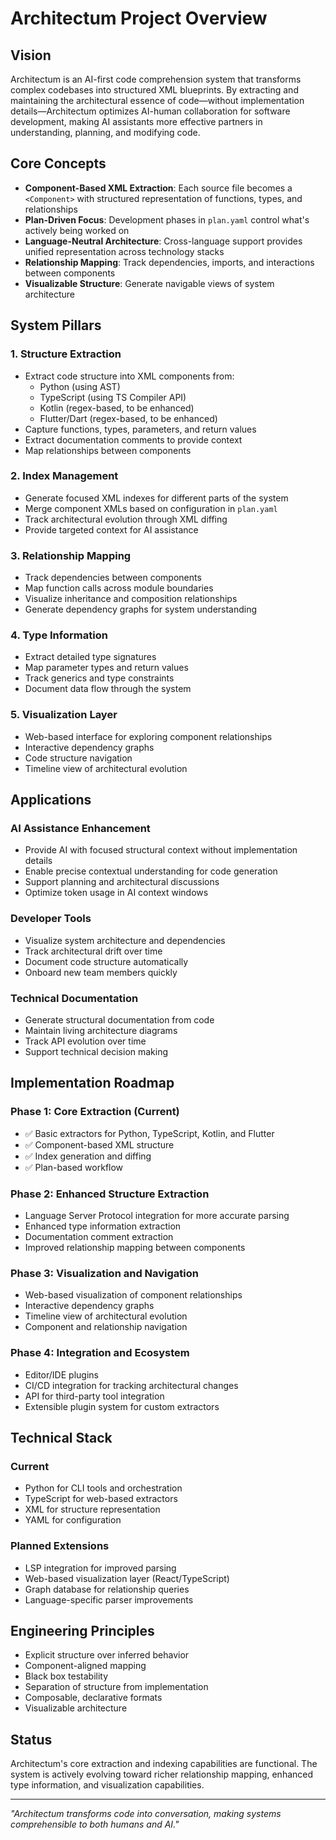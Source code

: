 # Architectum Project Overview

## Vision

Architectum is an AI-first code comprehension system that transforms complex codebases into structured XML blueprints. By extracting and maintaining the architectural essence of code—without implementation details—Architectum optimizes AI-human collaboration for software development, making AI assistants more effective partners in understanding, planning, and modifying code.

## Core Concepts

- **Component-Based XML Extraction**: Each source file becomes a `<Component>` with structured representation of functions, types, and relationships
- **Plan-Driven Focus**: Development phases in `plan.yaml` control what's actively being worked on
- **Language-Neutral Architecture**: Cross-language support provides unified representation across technology stacks
- **Relationship Mapping**: Track dependencies, imports, and interactions between components
- **Visualizable Structure**: Generate navigable views of system architecture

## System Pillars

### 1. Structure Extraction

- Extract code structure into XML components from:
  - Python (using AST)
  - TypeScript (using TS Compiler API)
  - Kotlin (regex-based, to be enhanced)
  - Flutter/Dart (regex-based, to be enhanced)
- Capture functions, types, parameters, and return values
- Extract documentation comments to provide context
- Map relationships between components

### 2. Index Management

- Generate focused XML indexes for different parts of the system
- Merge component XMLs based on configuration in `plan.yaml`
- Track architectural evolution through XML diffing
- Provide targeted context for AI assistance

### 3. Relationship Mapping

- Track dependencies between components
- Map function calls across module boundaries
- Visualize inheritance and composition relationships
- Generate dependency graphs for system understanding

### 4. Type Information

- Extract detailed type signatures
- Map parameter types and return values
- Track generics and type constraints
- Document data flow through the system

### 5. Visualization Layer

- Web-based interface for exploring component relationships
- Interactive dependency graphs
- Code structure navigation
- Timeline view of architectural evolution

## Applications

### AI Assistance Enhancement

- Provide AI with focused structural context without implementation details
- Enable precise contextual understanding for code generation
- Support planning and architectural discussions
- Optimize token usage in AI context windows

### Developer Tools

- Visualize system architecture and dependencies
- Track architectural drift over time
- Document code structure automatically
- Onboard new team members quickly

### Technical Documentation

- Generate structural documentation from code
- Maintain living architecture diagrams
- Track API evolution over time
- Support technical decision making

## Implementation Roadmap

### Phase 1: Core Extraction (Current)

- ✅ Basic extractors for Python, TypeScript, Kotlin, and Flutter
- ✅ Component-based XML structure
- ✅ Index generation and diffing
- ✅ Plan-based workflow

### Phase 2: Enhanced Structure Extraction

- Language Server Protocol integration for more accurate parsing
- Enhanced type information extraction
- Documentation comment extraction
- Improved relationship mapping between components

### Phase 3: Visualization and Navigation

- Web-based visualization of component relationships
- Interactive dependency graphs
- Timeline view of architectural evolution
- Component and relationship navigation

### Phase 4: Integration and Ecosystem

- Editor/IDE plugins
- CI/CD integration for tracking architectural changes
- API for third-party tool integration
- Extensible plugin system for custom extractors

## Technical Stack

### Current

- Python for CLI tools and orchestration
- TypeScript for web-based extractors
- XML for structure representation
- YAML for configuration

### Planned Extensions

- LSP integration for improved parsing
- Web-based visualization layer (React/TypeScript)
- Graph database for relationship queries
- Language-specific parser improvements

## Engineering Principles

- Explicit structure over inferred behavior
- Component-aligned mapping
- Black box testability
- Separation of structure from implementation
- Composable, declarative formats
- Visualizable architecture

## Status

Architectum's core extraction and indexing capabilities are functional. The system is actively evolving toward richer relationship mapping, enhanced type information, and visualization capabilities.

---

_"Architectum transforms code into conversation, making systems comprehensible to both humans and AI."_
